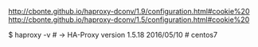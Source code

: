 
http://cbonte.github.io/haproxy-dconv/1.9/configuration.html#cookie%20
http://cbonte.github.io/haproxy-dconv/1.5/configuration.html#cookie%20

$ haproxy -v # -> HA-Proxy version 1.5.18 2016/05/10 # centos7

